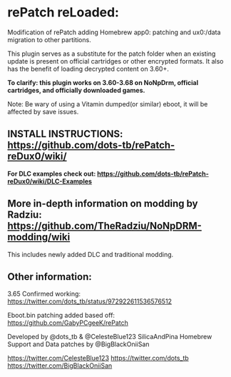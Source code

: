 # rePatch reLoaded:

Modification of rePatch adding Homebrew app0: patching and ux0:/data migration to other partitions.

This plugin serves as a substitute for the patch folder when an existing update is present on official cartridges or other encrypted formats. It also has the benefit of loading decrypted content on 3.60+.

**To clarify: this plugin works on 3.60-3.68 on NoNpDrm, official cartridges, and officially downloaded games.**

Note: Be wary of using a Vitamin dumped(or similar) eboot, it will be affected by save issues. 

## INSTALL INSTRUCTIONS: https://github.com/dots-tb/rePatch-reDux0/wiki/
**For DLC examples check out: https://github.com/dots-tb/rePatch-reDux0/wiki/DLC-Examples**

## More in-depth information on modding by Radziu: https://github.com/TheRadziu/NoNpDRM-modding/wiki
This includes newly added DLC and traditional modding.

## Other information:
3.65 Confirmed working: https://twitter.com/dots_tb/status/972922611536576512

Eboot.bin patching added based off: https://github.com/GabyPCgeeK/rePatch

Developed by @dots_tb & @CelesteBlue123 SilicaAndPina
Homebrew Support and Data patches by @BigBlackOniiSan

https://twitter.com/CelesteBlue123
https://twitter.com/dots_tb
https://twitter.com/BigBlackOniiSan
